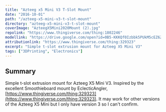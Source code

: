 ```yaml
---
title: "Azteeg x5 Mini V3 T-Slot Mount"
date: "2016-10-01"
path: "/azteeg-x5-mini-v3-t-slot-mount"
directory: "azteeg-x5-mini-v3-t-slot-mount"
coverImage: "AzteegX5Mini2020Mount (2).jpg"
repolink: "https://www.thingiverse.com/thing:1802246"
modellink: "https://drive.google.com/open?id=0B5-KKKQf0Izbbk5PUkM5cEZ6ZjA"
attributionlink: "https://www.thingiverse.com/thing:329323"
excerpt: "Simple t-slot extrusion mount for Azteeg X5 Mini V3"
tags: ["3DPrinting", "Electronics"]
---
```


## Summary

Simple t-slot extrusion mount for Azteeg X5 Mini V3. Inspired by the excellent Smoothieboard mount by EclecticAngler, [https://www.thingiverse.com/thing:329323](https://www.thingiverse.com/thing:329323). It may work for other versions of the Azteeg X5 Mini but I only have version 3 so I can't confirm.